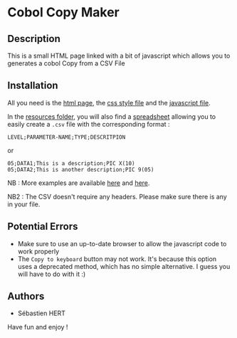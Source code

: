 # **Cobol Copy Maker**

## **Description**

This is a small HTML page linked with a bit of javascript which allows you to generates a cobol Copy from a CSV File

## **Installation**

All you need is the [html page](CopyMaker.html), the [css style file](./src/CopyMaker.css) and the [javascript file](./src/main.js).

In the [resources folder](./ressources/), you will also find a [spreadsheet](resources/Copy.ods) allowing you to easily create a `.csv` file with the corresponding format :
```CSV
LEVEL;PARAMETER-NAME;TYPE;DESCRITPION
```
or
```CSV
05;DATA1;This is a description;PIC X(10)
05;DATA2;This is another description;PIC 9(05)
```

NB : More examples are available [here](resources/testCopy1.csv) and [here](resources/testCopy2.csv).

NB2 : The CSV doesn't require any headers. Please make sure there is any in your file.

## **Potential Errors**

- Make sure to use an up-to-date browser to allow the javascript code to work properly
- The `Copy to keyboard` button may not work. It's because this option uses a deprecated method, which has no simple alternative. I guess you will have to do with it :)

## **Authors**

* Sébastien HERT


Have fun and enjoy !